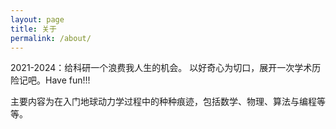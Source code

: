 ```yaml
---
layout: page
title: 关于
permalink: /about/
---
```


2021-2024：给科研一个浪费我人生的机会。
以好奇心为切口，展开一次学术历险记吧。Have fun!!!

主要内容为在入门地球动力学过程中的种种痕迹，包括数学、物理、算法与编程等等。

